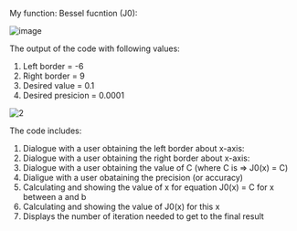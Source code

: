 My function:
Bessel fucntion (J0):

![image](https://user-images.githubusercontent.com/90827811/150023729-282fc7ed-7e41-4266-93d0-9a8090b74010.png)

The output of the code with following values:
1) Left border = -6
2) Right border = 9
3) Desired value = 0.1
4) Desired presicion = 0.0001

![2](https://user-images.githubusercontent.com/90827811/150865238-5ac6b7ee-c5f8-4f4f-a0b3-635e1ed0e2d0.png)

The code includes:

1) Dialogue with a user obtaining the left border about x-axis:
2) Dialogue with a user obtaining the right border about x-axis:
3) Dialogue with a user obtaining the value of C (where C is => J0(x) = C)
4) Dialigue with a user obataining the precision (or accuracy)
5) Calculating and showing the value of x for equation J0(x) = C for x between a and b
6) Calculating and showing the value of J0(x) for this x
7) Displays the number of iteration needed to get to the final result
